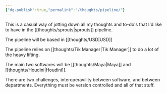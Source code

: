 ```yaml
---
{"dg-publish":true,"permalink":"/thoughts/pipeline/"}
---
```


This is a casual way of jotting down all my thoughts and to-do's that I'd like to have in the [[thoughts/sprouts\|sprouts]] pipeline.


The pipeline will be based in [[thoughts/USD\|USD]]

The pipeline relies on [[thoughts/Tik Manager\|Tik Manager]] to do a lot of the heavy lifting.

The main two softwares will be [[thoughts/Maya\|Maya]] and [[thoughts/Houdini\|Houdini]]. 

There are two challenges, interoperavility between software, and between departments. Everything must be version controlled and all of that stuff.